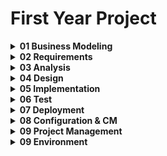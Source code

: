 # First Year Project

<details><summary><strong>01 Business Modeling</strong></summary> <p>
  
Contains artifacts related to business analysis:
  
- DomainModel
  Format: Visio

 
</p>
</details>


<details><summary><strong>02 Requirements</strong></summary> <p> 
  
Contains artifacts relating to the requirements of the project:

- Use Case Diagram
  Format: Visio
  
- Visions Document
  Format: Docs
  
- FURPS+
  Format: Docs
  
- Business Glossary
  wiki github


</p>
</details>

<details><summary><strong>03 Analysis</strong></summary> <p>
  
Contains artifacts explaining the analysis structure of the project:

- Use Case = UC
  Format:Visio

- Activity Diagram = AD
  Format visio
  
- System Sequence Diagram = SSD
  Format visio

</p>
</details>


<details><summary><strong>04 Design</strong></summary> <p>
  
 Contains artifacts explaining the design structure of the project:

- Operation Contracts
  Format: Docs
  
- System Diagram
  Format: Visio
  
- Mockups


</p>
</details>

<details><summary><strong>05 Implementation</strong></summary> <p>
  
Contain the program implementation of the product:
- Model Folder

- Persistence Folder

- View Folder

</p>
</details>

<details><summary><strong>06 Test</strong></summary> <p>
  
Contain artifacts related to product tests:
  
- Review checklists
- Test-code
- Test-cases/TestData
- Test-Log
  
</p> 
</details>

<details><summary><strong>07 Deployment</strong></summary> <p>
  
Contains documents related to the deployment: 

- Release notes
- User manual (Support)
- Guide for app usage


</p>
</details>


<details><summary><strong>08 Configuration & CM</strong></summary> <p>
  
Contains Configuration & CM artifacts: 

- Configuration management plan
- Change requests 

</p>
</details>


<details><summary><strong>09 Project Management</strong></summary> <p>
  
Contains artifacts relating to administation and customer feedback:


</p>
</details>

<details><summary><strong>09 Environment</strong></summary> <p>

Contains all rules for development and procedures for git management:


</p>
</details>
